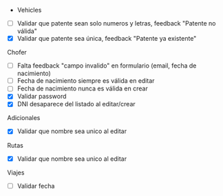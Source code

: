- Vehicles
 - [ ] Validar que patente sean solo numeros y letras, feedback "Patente no válida"
 - [x] Validar que patente sea única, feedback "Patente ya existente"

 Chofer
 - [ ] Falta feedback "campo invalido" en formulario (email, fecha de nacimiento) 
 - [ ] Fecha de nacimiento siempre es válida en editar
 - [ ] Fecha de nacimiento nunca es válida en crear
 - [x] Validar password
 - [x] DNI desaparece del listado al editar/crear

 Adicionales
  - [x] Validar que nombre sea unico al editar

  Rutas
  - [x] Validar que nombre sea unico al editar

  Viajes
  - [ ] Validar fecha

